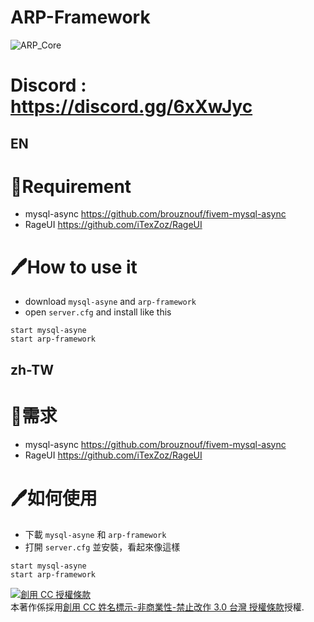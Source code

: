# ARP-Framework
![ARP_Core](https://imgur.com/qKZ9Oj0.png)

# Discord : https://discord.gg/6xXwJyc

## EN
# 🔐Requirement
- mysql-async https://github.com/brouznouf/fivem-mysql-async
- RageUI https://github.com/iTexZoz/RageUI

# 🖊How to use it
- download `mysql-asyne` and `arp-framework`
- open `server.cfg` and install like this
```
start mysql-asyne
start arp-framework
```

## zh-TW
# 🔐需求
- mysql-async https://github.com/brouznouf/fivem-mysql-async
- RageUI https://github.com/iTexZoz/RageUI

# 🖊如何使用
- 下載 `mysql-asyne` 和 `arp-framework`
- 打開 `server.cfg` 並安裝，看起來像這樣
```
start mysql-asyne
start arp-framework
```

<a rel="license" href="http://creativecommons.org/licenses/by-nc-nd/3.0/tw/"><img alt="創用 CC 授權條款" style="border-width:0" src="https://i.creativecommons.org/l/by-nc-nd/3.0/tw/88x31.png" /></a><br />本著作係採用<a rel="license" href="http://creativecommons.org/licenses/by-nc-nd/3.0/tw/">創用 CC 姓名標示-非商業性-禁止改作 3.0 台灣 授權條款</a>授權.
    